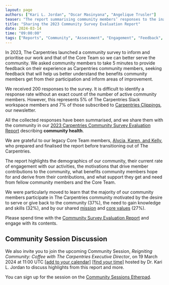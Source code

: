 ```yaml
---
layout: page
authors: ["Kari L. Jordan", "Oscar Masinyana", "Angelique Trusler"]
teaser: "The report summarising community members’ responses to the inaugural Carpentries community survey is out!"
title: "Sharing the 2023 Community Survey Evaluation Report"
date: 2024-03-14
time: "09:00:00"
tags: ["Reports", "Community", "Assessment", "Engagement", "Feedback", "Gratitudes"]
---
```


In 2023, The Carpentries launched a community survey to inform and prioritise our work and that of the Core Team so we can better serve the community. We asked community members to take 5 minutes to provide feedback on their experience as Carpentries community members, seeking feedback that will help us better understand the benefits community members get from their participation and inform areas of improvement. 

We received 200 responses to the survey. It is difficult to identify a response rate without an exact count of the number of active community members. However, this represents 5% of The Carpentries Slack workspace members and 7% of those subscribed to [Carpentries Clippings](https://carpentries.org/newsletter/), our newsletter. 

All the collected responses have been summarised, and we share them with the community in our [2023 Carpentries Community Survey Evaluation Report](https://zenodo.org/records/10498453) describing **community health**. 

We are grateful to our legacy Core Team members, [Alycia, Karen, and Kelly](https://carpentries.org/blog/2024/01/with-gratitude-to-our-legacy-core-team-members/), who prepared and finalised the report before transitioning out of The Carpentries. 

The report highlights the demographics of our community, their current rate of engagement with our activities, the motivations that drive member contributions to the community, what benefits community members hope for and derive from their contributions, and what support they get and need from fellow community members and the Core Team. 

We were particularly moved to learn that the majority of our community members participate in The Carpentries community motivated by the desire to serve or give back to the community (37%), the need to gain knowledge and skills (32%), and by our shared [mission](https://carpentries.org/about/) and [core values](https://carpentries.org/values/) (27%).  

Please spend time with the [Community Survey Evaluation Report](https://zenodo.org/records/10498453) and engage with its contents. 

## Community Session Discussion

We also invite you to join the upcoming Community Session, _Reigniting Community: Coffee with The Carpentries Executive Director_, on 19 March 2024 at 11:00 UTC [[add to your calendar]](https://calendar.google.com/calendar/u/0/r/eventedit/MnJ0NXZrcjQyNDU0cmppZmlobXIzb29wNWggb3NldXVvaHQwdHZqYm9rZ2czbm9oOGM0N2dAZw?hl=en&es=1&response_updated=1) [[find your time]](https://www.timeanddate.com/worldclock/fixedtime.html?msg=Carpentries+Community+Discussion&iso=20240319T1100) hosted by Dr. Kari L. Jordan to discuss highlights from this report and more. 

You can sign up for the session on the [Community Sessions Etherpad](https://pad.carpentries.org/community-sessions-2024).
